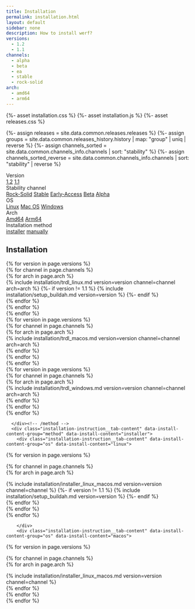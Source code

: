 ```yaml
---
title: Installation
permalink: installation.html
layout: default
sidebar: none
description: How to install werf?
versions:
  - 1.2
  - 1.1
channels:
  - alpha
  - beta
  - ea
  - stable
  - rock-solid
arch:
  - amd64
  - arm64
---
```

{%- asset installation.css %}
{%- asset installation.js %}
{%- asset releases.css %}

{%- assign releases = site.data.common.releases.releases %}
{%- assign groups = site.data.common.releases_history.history | map: "group" | uniq | reverse %}
{%- assign channels_sorted = site.data.common.channels_info.channels | sort: "stability" %}
{%- assign channels_sorted_reverse = site.data.common.channels_info.channels | sort: "stability" | reverse  %}

<div class="page__container page_installation">

  <div class="installation-selector-row">
    <div class="installation-selector">
      <div id="installation__version" class="installation-selector__title">Version
        <span title="werf follows a versioning strategy called Semantic Versioning. <a href='/development/backward_compatibility.html' class='installation__release-channels--link'>Learn more</a>"></span>
      </div>
      <div class="tabs tabs_simple_condensed">
        <a href="javascript:void(0)" class="tabs__btn"
          data-install-tab-group="version" data-install-tab="1.2">1.2</a>
        <a href="javascript:void(0)" class="tabs__btn"
          data-install-tab-group="version" data-install-tab="1.1">1.1</a>
      </div>
    </div><!-- /selector -->
    <div class="installation-selector">
      <div id="installation__release-channels" class="installation-selector__title">Stability channel
        <span title="All changes in werf go through all release channels. <a href='/development/release_channels.html' class='installation__release-channels--link'>Learn more</a>"></span>
      </div>
      <div class="tabs tabs_simple_condensed">
        <a href="javascript:void(0)" class="tabs__btn"
          data-install-tab-group="channel" data-install-tab="rock-solid">Rock-Solid</a>
        <a href="javascript:void(0)" class="tabs__btn"
          data-install-tab-group="channel" data-install-tab="stable">Stable</a>
        <a href="javascript:void(0)" class="tabs__btn"
          data-install-tab-group="channel" data-install-tab="ea">Early-Access</a>
        <a href="javascript:void(0)" class="tabs__btn"
          data-install-tab-group="channel" data-install-tab="beta">Beta</a>
        <a href="javascript:void(0)" class="tabs__btn"
          data-install-tab-group="channel" data-install-tab="alpha">Alpha</a>
      </div>
    </div><!-- /selector -->
  </div><!-- /selector-row -->
  <div class="installation-selector-row">
    <div class="installation-selector">
      <div class="installation-selector__title">OS</div>
      <div class="tabs tabs_simple_condensed">
        <a href="javascript:void(0)" class="tabs__btn"
          data-install-tab-group="os" data-install-tab="linux">Linux</a>
        <a href="javascript:void(0)" class="tabs__btn"
          data-install-tab-group="os" data-install-tab="macos">Mac OS</a>
        <a href="javascript:void(0)" class="tabs__btn"
          data-install-tab-group="os" data-install-tab="windows">Windows</a>
      </div>
    </div><!-- /selector -->
    <div class="installation-selector">
      <div class="installation-selector__title">Arch</div>
      <div class="tabs tabs_simple_condensed">
        <a href="javascript:void(0)" class="tabs__btn"
          data-install-tab-group="arch" data-install-tab="amd64">Amd64</a>
        <a href="javascript:void(0)" class="tabs__btn"
          data-install-tab-group="arch" data-install-tab="arm64">Arm64</a>
      </div>
    </div><!-- /selector -->
    <div class="installation-selector">
      <div class="installation-selector__title">Installation method</div>
      <div class="tabs tabs_simple_condensed">
        <a href="javascript:void(0)" class="tabs__btn"
          data-install-tab-group="method" data-install-tab="installer">installer</a>
        <a href="javascript:void(0)" class="tabs__btn"
          data-install-tab-group="method" data-install-tab="manually">manually</a>
      </div>
    </div><!-- /selector -->
  </div><!-- /selector-row -->

  <div class="installation-instruction">
      <div class="docs">
<h2 id="install-werf">Installation</h2>
<div class="installation-instruction__tab-content" data-install-content-group="method" data-install-content="manually">
<div class="installation-instruction__tab-content" data-install-content-group="os" data-install-content="linux">
  {% for version in page.versions %}
    <div class="installation-instruction__tab-content" data-install-content-group="version" data-install-content="{{ version }}">
      {% for channel in page.channels %}
        <div class="installation-instruction__tab-content" data-install-content-group="channel" data-install-content="{{ channel }}">
          {% for arch in page.arch %}
            <div class="installation-instruction__tab-content" data-install-content-group="arch" data-install-content="{{ arch }}">
<div markdown="1">
{% include installation/trdl_linux.md version=version channel=channel arch=arch %}
{%- if version != 1.1 %}
{% include installation/setup_buildah.md version=version %}
{%- endif %}
</div>
            </div>
          {% endfor %}
        </div>
      {% endfor %}
    </div>
  {% endfor %}
</div><!-- /os -->
<div class="installation-instruction__tab-content" data-install-content-group="os" data-install-content="macos">
  {% for version in page.versions %}
    <div class="installation-instruction__tab-content" data-install-content-group="version" data-install-content="{{ version }}">
      {% for channel in page.channels %}
        <div class="installation-instruction__tab-content" data-install-content-group="channel" data-install-content="{{ channel }}">
          {% for arch in page.arch %}
            <div class="installation-instruction__tab-content" data-install-content-group="arch" data-install-content="{{ arch }}">
<div markdown="1">{% include installation/trdl_macos.md version=version channel=channel arch=arch %}</div>
            </div>
          {% endfor %}
        </div>
      {% endfor %}
    </div>
  {% endfor %}
</div><!-- /os -->
<div class="installation-instruction__tab-content" data-install-content-group="os" data-install-content="windows">
  {% for version in page.versions %}
    <div class="installation-instruction__tab-content" data-install-content-group="version" data-install-content="{{ version }}">
      {% for channel in page.channels %}
        <div class="installation-instruction__tab-content" data-install-content-group="channel" data-install-content="{{ channel }}">
          {% for arch in page.arch %}
            <div class="installation-instruction__tab-content" data-install-content-group="arch" data-install-content="{{ arch }}">
<div markdown="1">{% include installation/trdl_windows.md version=version channel=channel arch=arch %}</div>
            </div>
          {% endfor %}
        </div>
      {% endfor %}
    </div>
  {% endfor %}
</div><!-- /os -->

      </div><!-- /method -->
      <div class="installation-instruction__tab-content" data-install-content-group="method" data-install-content="installer">
        <div class="installation-instruction__tab-content" data-install-content-group="os" data-install-content="linux">
  {% for version in page.versions %}
    <div class="installation-instruction__tab-content" data-install-content-group="version" data-install-content="{{ version }}">
      {% for channel in page.channels %}
        <div class="installation-instruction__tab-content" data-install-content-group="channel" data-install-content="{{ channel }}">
          {% for arch in page.arch %}
            <div class="installation-instruction__tab-content" data-install-content-group="arch" data-install-content="{{ arch }}">
<div markdown="1">
{% include installation/installer_linux_macos.md version=version channel=channel %}
{%- if version != 1.1 %}
{% include installation/setup_buildah.md version=version %}
{%- endif %}
</div>
            </div>
          {% endfor %}
        </div>
      {% endfor %}
    </div>
  {% endfor %}

        </div>
        <div class="installation-instruction__tab-content" data-install-content-group="os" data-install-content="macos">
  {% for version in page.versions %}
    <div class="installation-instruction__tab-content" data-install-content-group="version" data-install-content="{{ version }}">
      {% for channel in page.channels %}
        <div class="installation-instruction__tab-content" data-install-content-group="channel" data-install-content="{{ channel }}">
          {% for arch in page.arch %}
            <div class="installation-instruction__tab-content" data-install-content-group="arch" data-install-content="{{ arch }}">
<div markdown="1">
{% include installation/installer_linux_macos.md version=version channel=channel %}
</div>
            </div>
          {% endfor %}
        </div>
      {% endfor %}
    </div>
  {% endfor %}
        </div>
      </div><!-- /method -->
    </div>
  </div>

  
</div>
